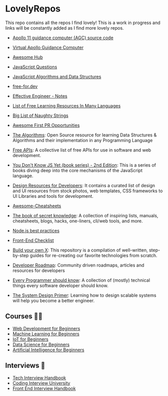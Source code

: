 # LovelyRepos

This repo contains all the repos I find lovely! This is a work in progress and links will be constantly added as I find more lovely repos.


- [Apollo 11 guidance computer (AGC) source code](https://github.com/chrislgarry/Apollo-11)
- [Virtual Apollo Guidance Computer](https://github.com/virtualagc/virtualagc)
- [Awesome Hub](https://github.com/sindresorhus/awesome)
- [JavaScript Questions](https://github.com/lydiahallie/javascript-questions)
- [JavaScript Algorithms and Data Structures](https://github.com/trekhleb/javascript-algorithms)
- [free-for.dev](https://github.com/ripienaar/free-for-dev)

- [Effective Engineer - Notes](https://gist.github.com/rondy/af1dee1d28c02e9a225ae55da2674a6f)
- [List of Free Learning Resources In Many Languages](https://github.com/EbookFoundation/free-programming-books)
- [Big List of Naughty Strings](https://github.com/SimonCropp/NaughtyStrings)
- [Awesome First PR Opportunities](https://github.com/MunGell/awesome-for-beginners)
- [The Algorithms](https://github.com/TheAlgorithms): Open Source resource for learning Data Structures & Algorithms and their implementation in any Programming Language
- [Free APIs](https://github.com/public-apis/public-apis): A collective list of free APIs for use in software and web development.
- [You Don't Know JS Yet (book series) - 2nd Edition](https://github.com/getify/You-Dont-Know-JS): This is a series of books diving deep into the core mechanisms of the JavaScript language.
- [Design Resources for Developers](https://github.com/bradtraversy/design-resources-for-developers): It contains a curated list of design and UI resources from stock photos, web templates, CSS frameworks to UI Libraries and tools for development. 
- [Awesome-Cheatsheets](https://github.com/LeCoupa/awesome-cheatsheets)
- [The book of secret knowledge](https://github.com/trimstray/the-book-of-secret-knowledge): A collection of inspiring lists, manuals, cheatsheets, blogs, hacks, one-liners, cli/web tools, and more.
- [Node.js best practices](https://github.com/goldbergyoni/nodebestpractices)
- [Front-End Checklist](https://github.com/thedaviddias/Front-End-Checklist)
- [Build your own X](https://github.com/codecrafters-io/build-your-own-x): This repository is a compilation of well-written, step-by-step guides for re-creating our favorite technologies from scratch.
- [Developer Roadmap](https://github.com/kamranahmedse/developer-roadmap): Community driven roadmaps, articles and resources for developers
- [Every Programmer should know](https://github.com/mtdvio/every-programmer-should-know): A collection of (mostly) technical things every software developer should know.
- [The System Design Primer](https://github.com/donnemartin/system-design-primer): Learning how to design scalable systems will help you become a better engineer.

## Courses 👨‍🏫
- [Web Development for Beginners](https://github.com/microsoft/Web-Dev-For-Beginners)
- [Machine Learning for Beginners](https://github.com/microsoft/ML-For-Beginners)
- [IoT for Beginners](https://github.com/microsoft/IoT-For-Beginners)
- [Data Science for Beginners](https://github.com/microsoft/Data-Science-For-Beginners)
- [Artificial Intelligence for Beginners](https://github.com/microsoft/ai-for-beginners)

## Interviews 💼
- [Tech Interview Handbook](https://github.com/yangshun/tech-interview-handbook)
- [Coding Interview University](https://github.com/jwasham/coding-interview-university)
- [Front End Interview Handbook](https://github.com/yangshun/front-end-interview-handbook)

